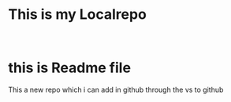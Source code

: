 # This is my Localrepo
<br>
<h1>this is Readme file </h1>
This a new repo which i can add in github through the vs to github 

